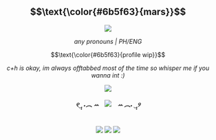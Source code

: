  </p>

<h2 align="center" >
 $$\text{\color{#6b5f63}{mars}}$$
</h2>

<p align="center">
<img src="https://wilardo.crd.co/assets/images/gallery21/6cfc0531.jpg?v=87117d4a"/>

<div align="center">

<p align="center" >
  <em>any pronouns | PH/ENG </em>
 </p>
 
 <p align="center">
 $$\text{\color{#6b5f63}{profile wip}}$$
 </p>

<p align="center" >
  <em>c+h is okay, im always offtabbed most of the time so whisper me if you wanna int :)</em>
 </p>

<p align="center">
<img src="https://64.media.tumblr.com/ae9951f7a5f63a1debc847c5c5b473ff/05e51809ca144598-8c/s500x750/bc805eac9cb00b1542ead6c7d5c301a608f51bd1.gifv"/>

##### <p align="center"> ୧‿̩͙ ˖︵ ꕀ⠀ ![](https://komarev.com/ghpvc/?username=SAMS4RA&color=665454&style=flat&label=viewers&abbreviated=true)⠀ ꕀ ︵˖ ‿̩͙୨

<br>
<image src="https://64.media.tumblr.com/211e13187cdcd153e98433e250f5e946/05e51809ca144598-75/s100x200/a450da7d57407ead0a3aa26948306310c37e060d.pnj"> <image src="https://64.media.tumblr.com/6c4f8f011adfb8155a43b1d7b500055f/05e51809ca144598-22/s100x200/f1b2c451f25be6d4eb5f6fe23a4eda5910f29537.pnj"> <image src="https://64.media.tumblr.com/ea80ebe686a7de6cc42bd1c2aef9dc9d/05e51809ca144598-7d/s100x200/014436d34a58f1d9fef50a0e71c0630e101c4255.gifv">
